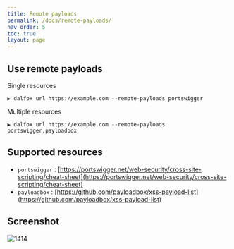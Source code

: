 ```yaml
---
title: Remote payloads
permalink: /docs/remote-payloads/
nav_order: 5
toc: true
layout: page
---
```


## Use remote payloads
Single resources
```
▶ dalfox url https://example.com --remote-payloads portswigger
```

Multiple resources
```
▶ dalfox url https://example.com --remote-payloads portswigger,payloadbox
```

## Supported resources
* `portswigger` : [https://portswigger.net/web-security/cross-site-scripting/cheat-sheet](https://portswigger.net/web-security/cross-site-scripting/cheat-sheet)
* `payloadbox` : [https://github.com/payloadbox/xss-payload-list](https://github.com/payloadbox/xss-payload-list)


## Screenshot
![1414](https://user-images.githubusercontent.com/13212227/120077625-49512d80-c0e6-11eb-9854-96c35259f276.jpg)
